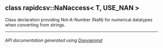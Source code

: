 ## class rapidcsv::NaNaccess< T, USE_NAN >

Class declaration providing Not-A-Number (NaN) for numerical datatypes when converting from strings.  

---

###### API documentation generated using [Doxygenmd](https://github.com/d99kris/doxygenmd)

